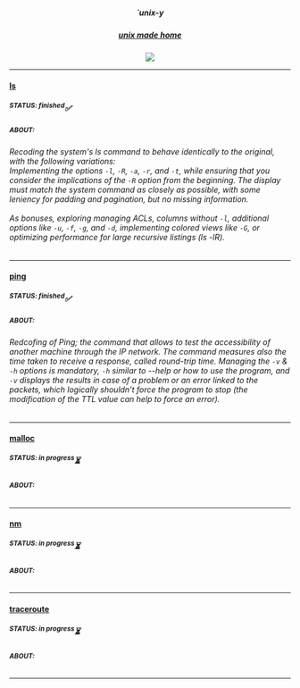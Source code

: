 <div align="center">
<h5>`unix-y</h5>
<h5><ins>unix made home</ins></h5>
<img src="https://media.tenor.com/X6oLkn9sBewAAAAi/sparklepandalana-penguin.gif">
</div>

---

<h4><ins>ls</ins></h4>
<h5><sup>STATUS: <i>finished</i></sup>✅</h5>
<h5><sup>ABOUT:</sup></h5>
<h6>
Recoding the system's ls command to behave identically to the original, with the following variations: <br/> Implementing the options <code>-l</code>, <code>-R</code>, <code>-a</code>, <code>-r</code>, and <code>-t</code>, while ensuring that you consider the implications of the <code>-R</code> option from the beginning. The display must match the system command as closely as possible, with some leniency for padding and pagination, but no missing information. <br/><br/>As bonuses, exploring managing ACLs, columns without <code>-l</code>, additional options like <code>-u</code>, <code>-f</code>, <code>-g</code>, and <code>-d</code>, implementing colored views like <code>-G</code>, or optimizing performance for large recursive listings (ls -lR).
</h6>

---

<h4><ins>ping</ins></h4>
<h5><sup>STATUS: <i>finished</i></sup>✅</h5>
<h5><sup>ABOUT:</sup></h5>
<h6>
Redcofing of Ping; the command that allows to test the accessibility of another machine through the IP network. The command measures also the time taken to receive a response, called round-trip time.
Managing the <code>-v</code> & <code>-h</code> options is mandatory, <code>-h</code> similar to --help or how to use the program, and <code>-v</code> displays the results in case of a problem or an error linked to the packets, which logically shouldn’t force the program to stop (the modification of the TTL value can help to force an error).
</h6>

---

<h4><ins>malloc</ins></h4>
<h5><sup>STATUS: <i>in progress</i></sup>⏳</h5>
<h5><sup>ABOUT:</sup></h5>
<h6>
</h6>

---
<h4><ins>nm</ins></h4>
<h5><sup>STATUS: <i>in progress</i></sup>⏳</h5>
<h5><sup>ABOUT:</sup></h5>
<h6>
</h6>

---

<h4><ins>traceroute</ins></h4>
<h5><sup>STATUS: <i>in progress</i></sup>⏳</h5>
<h5><sup>ABOUT:</sup></h5>
<h6>
</h6>

---
